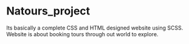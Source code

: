 # Natours_project
Its basically a complete CSS and HTML designed website using SCSS. Website is about booking tours through out world to explore.
